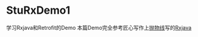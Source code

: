 # StuRxDemo1
学习Rxjava和Retrofit的Demo
本篇Demo完全参考匠心写作上[抛物线](https://github.com/rengwuxian)写的[Rxjava](http://gank.io/post/560e15be2dca930e00da1083)
